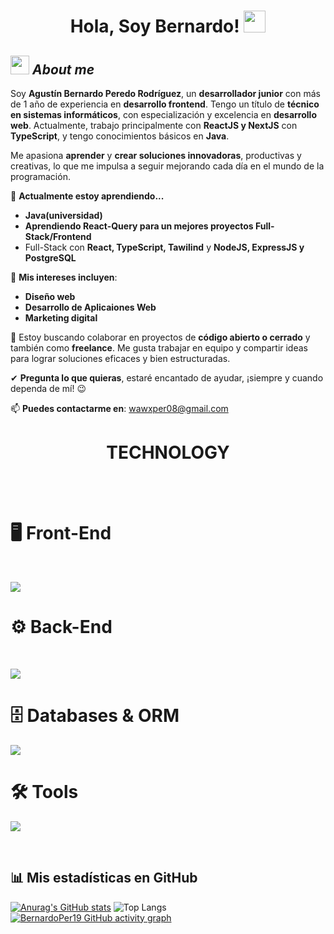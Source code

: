 <h1 align="center">Hola, Soy Bernardo! <img src="https://media.giphy.com/media/hvRJCLFzcasrR4ia7z/giphy.gif" width="35"></h1>

## <img src="https://media.giphy.com/media/ObNTw8Uzwy6KQ/giphy.gif" width="30px">&nbsp;***About me***

Soy **Agustín Bernardo Peredo Rodríguez**, un **desarrollador junior** con más de 1 año de experiencia en **desarrollo frontend**. Tengo un título de **técnico en sistemas informáticos**, con especialización y excelencia en **desarrollo web**. Actualmente, trabajo principalmente con **ReactJS y NextJS** con **TypeScript**, y tengo conocimientos básicos en **Java**.

Me apasiona **aprender** y **crear soluciones innovadoras**, productivas y creativas, lo que me impulsa a seguir mejorando cada día en el mundo de la programación.

🌱 **Actualmente estoy aprendiendo...**
  - **Java(universidad)**
  - **Aprendiendo React-Query para un mejores proyectos Full-Stack/Frontend**
  - Full-Stack con **React, TypeScript, Tawilind** y **NodeJS, ExpressJS y PostgreSQL**

💼 **Mis intereses incluyen**:
  - **Diseño web**
  - **Desarrollo de Aplicaiones Web**
  - **Marketing digital**

👯 Estoy buscando colaborar en proyectos de **código abierto o cerrado** y también como **freelance**. Me gusta trabajar en equipo y compartir ideas para lograr soluciones eficaces y bien estructuradas.

✔ **Pregunta lo que quieras**, estaré encantado de ayudar, ¡siempre y cuando dependa de mí! 😉

📫 **Puedes contactarme en**: <a href="mailto:wawxper08@gmail.com">wawxper08@gmail.com</a>

<h1 align="center">TECHNOLOGY</h1>
<br>
<br>

<h1 >🖥️ Front-End</h1>
<br>
<p >
  <img src="https://skillicons.dev/icons?i=,html,css,js,tailwind,bootstrap,ts,react,nextjs,astro" />
<!--   <img src="https://cdn.jsdelivr.net/gh/devicons/devicon/icons/html5/html5-original-wordmark.svg" style="height: 4rem"/>
  <img src="https://cdn.jsdelivr.net/gh/devicons/devicon/icons/css3/css3-original-wordmark.svg" style="height: 4rem"/>
  <img src="https://raw.githubusercontent.com/devicons/devicon/master/icons/tailwindcss/tailwindcss-original.svg" alt="Tailwind" style="height: 4rem;" />
  <img src="https://cdn.jsdelivr.net/gh/devicons/devicon/icons/bootstrap/bootstrap-plain-wordmark.svg" style="height: 4rem"/>
  <img src="https://cdn.jsdelivr.net/gh/devicons/devicon/icons/javascript/javascript-plain.svg" style="height: 4rem"/>
  <img src="https://raw.githubusercontent.com/devicons/devicon/master/icons/typescript/typescript-original.svg" alt="TypeScript" style="height: 4rem"/>
  <img src="https://cdn.jsdelivr.net/gh/devicons/devicon/icons/redux/redux-original.svg" style="height: 4rem; background-color:white"/>
  <img src="https://cdn.jsdelivr.net/gh/devicons/devicon/icons/react/react-original.svg" style="height: 4rem"/>
  <img src="https://raw.githubusercontent.com/devicons/devicon/master/icons/nextjs/nextjs-original.svg" alt="Next.js" style="height: 4rem;" />
  <img src="https://raw.githubusercontent.com/devicons/devicon/master/icons/astro/astro-original.svg" alt="Astro" style="height: 4rem;" /> -->
</p>
<h1>⚙️ Back-End</h1>
<br>
<p>
  <img src="https://skillicons.dev/icons?i=,nodejs,express,firebase,jest,java" />
<!--   <img src="https://cdn.jsdelivr.net/gh/devicons/devicon/icons/nodejs/nodejs-original.svg" style="height: 4rem" alt="Node.js"/>
  <img src="https://cdn.jsdelivr.net/gh/devicons/devicon/icons/express/express-original.svg" style="height: 4rem; background-color:white" alt="Express"/>
  <img src="https://raw.githubusercontent.com/devicons/devicon/master/icons/firebase/firebase-plain.svg" alt="Firebase" style="height: 4rem;" />
  <img src="https://cdn.jsdelivr.net/gh/devicons/devicon/icons/jest/jest-plain.svg" style="height: 4rem" alt="Jest"/>
  <img src="https://raw.githubusercontent.com/devicons/devicon/master/icons/java/java-original.svg" alt="Java" style="height: 4rem;" /> -->
</p>
<h1 >🗄️ Databases & ORM</h1>
<p>
    <img src="https://skillicons.dev/icons?i=,postgres,mysql,sqlite,prisma,firebase" />
<!--
  <img src="https://cdn.jsdelivr.net/gh/devicons/devicon/icons/postgresql/postgresql-original.svg" style="height: 4rem" alt="PostgreSQL"/>
  <img src="https://raw.githubusercontent.com/devicons/devicon/master/icons/prisma/prisma-original.svg" style="height: 4rem" alt="Prisma"/>
  <img src="https://cdn.jsdelivr.net/gh/devicons/devicon/icons/mysql/mysql-original.svg" style="height: 4rem;" alt="MySQL"/>
  <img src="https://cdn.jsdelivr.net/gh/devicons/devicon/icons/sqlite/sqlite-original.svg" style="height: 4rem;" alt="SQLite"/> -->
</p>

<h1>🛠️ Tools</h1>
<p>
     <img src="https://skillicons.dev/icons?i=,git,github,visualstudio,vercel,materialui,npm,wordpress,slack" />

<!--   <img src="https://cdn.jsdelivr.net/gh/devicons/devicon/icons/git/git-original.svg" style="height: 4rem" alt="Git"/>
  <img src="https://cdn.jsdelivr.net/gh/devicons/devicon/icons/github/github-original-wordmark.svg" style="filter: invert(2); height: 4rem; background-color: white;" />
  <img src="https://cdn.jsdelivr.net/gh/devicons/devicon/icons/materialui/materialui-plain.svg" style="height: 4rem"/>
  <img src="https://cdn.jsdelivr.net/gh/devicons/devicon/icons/npm/npm-original-wordmark.svg" style="height: 4rem"/>
   <img src="https://cdn.jsdelivr.net/gh/devicons/devicon/icons/wordpress/wordpress-original.svg" style="height: 4rem;" alt="WordPress"/>
  <img src="https://cdn.jsdelivr.net/gh/devicons/devicon/icons/slack/slack-original.svg" style="height: 4rem;" alt="Slack"/>
  <img src="https://cdn.jsdelivr.net/gh/devicons/devicon/icons/visualstudio/visualstudio-plain.svg" style="height: 4rem;" alt="Visual Studio"/> -->
</p>
<br>

## 📊 Mis estadísticas en GitHub

[![Anurag's GitHub stats](https://github-readme-stats.vercel.app/api?username=BernardoPer19)](https://github.com/BernardoPer19/github-readme-stats)
![Top Langs](https://github-readme-stats.vercel.app/api/top-langs/?username=BernardoPer19&hide_progress=false&layout=compact)
[![BernardoPer19 GitHub activity graph](https://github-readme-activity-graph.vercel.app/graph?username=BernardoPer19&bg_color=0d1117&color=c9d1d9&line=58a6ff&point=f0883e&area=true&hide_border=true&from=2025-04-10&to=2025-04-24)](https://github.com/BernardoPer19/github-readme-activity-graph)


</div>
